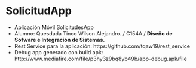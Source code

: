 # SolicitudApp
<ul>
<li>Aplicación Móvil SolicitudesApp</li>
<li>Alumno: Quesdada Tinco Wilson Alejandro. / C154A / <strong>Diseño de Sofware e Integración de Sistemas.</strong></li>
<li> Rest Service para la aplicación: https://github.com/tqaw19/rest_service</li>
<li>Debug app generado con build apk: http://www.mediafire.com/file/p3hy3z9bq8yb49b/app-debug.apk/file</li>
</ul>
